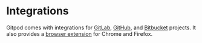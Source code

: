 # Integrations

Gitpod comes with integrations for [GitLab](/docs/gitlab-integration/), [GitHub](/docs/github-integration/), and [Bitbucket](/docs/bitbucket-integration/) projects. It also provides a [browser extension](/docs/browser-extension/) for Chrome and Firefox.

